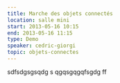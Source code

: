 ```yaml
---
title: Marche des objets connectés
location: salle mini
start: 2013-05-16 10:15
end: 2013-05-16 11:15
type: Demo
speaker: cedric-giorgi
topic: objets-connectes
---
```


sdfsdgsgsqdg s qgqsgqgqfsgdg ff 